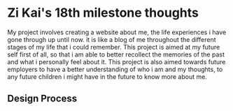 # Zi Kai's 18th milestone thoughts

My project involves creating a website about me, the life experiences i have gone through up until now. it is like a blog of me throughout the different stages of my life that i could remember. This project is aimed at my future self first of all, so that i am able to better recollect the memories of the past and what i personally feel about it. This project is also aimed towards future employers to have a better understanding of who i am and my thoughts, to any future children i might have in the future to know more about me.

## Design Process
